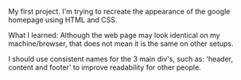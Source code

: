 My first project. I'm trying to recreate the appearance of the google homepage using HTML and CSS.

What I learned:
Although the web page may look identical on my machine/browser, that does not mean it is the same on other setups. 

I should use consistent names for the 3 main div's, such as: 'header, content and footer' to improve readability for other people.
